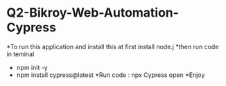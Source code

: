 # Q2-Bikroy-Web-Automation-Cypress
  *To run this application and install this at first install node.j
  *then run code in teminal
  * npm init -y
  * npm install cypress@latest
  *Run code : npx Cypress open
  *Enjoy
